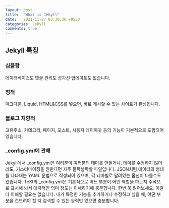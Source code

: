 ```yaml
---
layout: post
title:  "What is Jekyll"
date:   2021-11-27 03:30:36 +0530
categories: Jekyll
comments: true
---
```


<h2>Jekyll 특징</h2>

<h3>심플함</h3>
데이터베이스도 댓글 관리도 성가신 업데이트도 없습니다.

<h3>정적</h3>
마크다운, Liquid, HTML&CSS를 넣으면, 바로 게시할 수 있는 사이트가 완성됩니다.

<h3>블로그 지향적</h3>
고유주소, 카테고리, 페이지, 포스트, 사용자 레이아웃 등의 기능이 기본적으로 포함되어 있습니다.


<h3>_config.yml에 관해</h3>
Jekyll에서 _config.yml은 여러분이 여러분의 테마를 만들거나, 테마를 수정하지 않더라도, 커스터마이징을 원한다면 자주 들락날락할 파일입니다. JSON처럼 데이터의 형태를 나타내는 YAML 문법으로 작성되어 있으며, 각 테마별로 달려있는 옵션이 다를수도 있습니다. TeXt의 _config.yml은 기본적으로 어느 부분이 어떤 역할을 하는지 주석으로 표시해 놔서 대략적인 의미 정도는 이해하기에 충분합니다. 한번 쭉 읽어보세요.
이걸 다 이해할 필요는 없습니다. 내가 특정한 기능을 추가하거나 수정하고 싶을 때, 어떤 부분을 건드려야 할 지 검색할 수 있는 능력만 있으면 충분합니다.